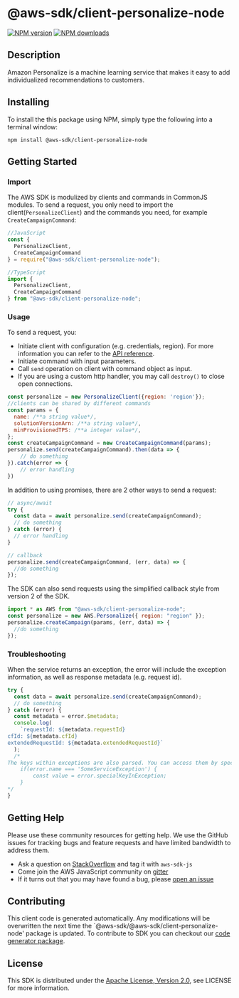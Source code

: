 # @aws-sdk/client-personalize-node

[![NPM version](https://img.shields.io/npm/v/@aws-sdk/client-personalize-node/preview.svg)](https://www.npmjs.com/package/@aws-sdk/client-personalize-node)
[![NPM downloads](https://img.shields.io/npm/dm/@aws-sdk/client-personalize-node.svg)](https://www.npmjs.com/package/@aws-sdk/client-personalize-node)

## Description

<p>Amazon Personalize is a machine learning service that makes it easy to add individualized recommendations to customers.</p>

## Installing

To install the this package using NPM, simply type the following into a terminal window:

```
npm install @aws-sdk/client-personalize-node
```

## Getting Started

### Import

The AWS SDK is modulized by clients and commands in CommonJS modules. To send a request, you only need to import the client(`PersonalizeClient`) and the commands you need, for example `CreateCampaignCommand`:

```javascript
//JavaScript
const {
  PersonalizeClient,
  CreateCampaignCommand
} = require("@aws-sdk/client-personalize-node");
```

```javascript
//TypeScript
import {
  PersonalizeClient,
  CreateCampaignCommand
} from "@aws-sdk/client-personalize-node";
```

### Usage

To send a request, you:

- Initiate client with configuration (e.g. credentials, region). For more information you can refer to the [API reference][].
- Initiate command with input parameters.
- Call `send` operation on client with command object as input.
- If you are using a custom http handler, you may call `destroy()` to close open connections.

```javascript
const personalize = new PersonalizeClient({region: 'region'});
//clients can be shared by different commands
const params = {
  name: /**a string value*/,
  solutionVersionArn: /**a string value*/,
  minProvisionedTPS: /**a integer value*/,
};
const createCampaignCommand = new CreateCampaignCommand(params);
personalize.send(createCampaignCommand).then(data => {
    // do something
}).catch(error => {
    // error handling
})
```

In addition to using promises, there are 2 other ways to send a request:

```javascript
// async/await
try {
  const data = await personalize.send(createCampaignCommand);
  // do something
} catch (error) {
  // error handling
}
```

```javascript
// callback
personalize.send(createCampaignCommand, (err, data) => {
  //do something
});
```

The SDK can also send requests using the simplified callback style from version 2 of the SDK.

```javascript
import * as AWS from "@aws-sdk/client-personalize-node";
const personalize = new AWS.Personalize({ region: "region" });
personalize.createCampaign(params, (err, data) => {
  //do something
});
```

### Troubleshooting

When the service returns an exception, the error will include the exception information, as well as response metadata (e.g. request id).

```javascript
try {
  const data = await personalize.send(createCampaignCommand);
  // do something
} catch (error) {
  const metadata = error.$metadata;
  console.log(
    `requestId: ${metadata.requestId}
cfId: ${metadata.cfId}
extendedRequestId: ${metadata.extendedRequestId}`
  );
  /*
The keys within exceptions are also parsed. You can access them by specifying exception names:
    if(error.name === 'SomeServiceException') {
        const value = error.specialKeyInException;
    }
*/
}
```

## Getting Help

Please use these community resources for getting help. We use the GitHub issues for tracking bugs and feature requests and have limited bandwidth to address them.

- Ask a question on [StackOverflow](https://stackoverflow.com/questions/tagged/aws-sdk-js) and tag it with `aws-sdk-js`
- Come join the AWS JavaScript community on [gitter](https://gitter.im/aws/aws-sdk-js-v3)
- If it turns out that you may have found a bug, please [open an issue](https://github.com/aws/aws-sdk-js-v3/issues)

## Contributing

This client code is generated automatically. Any modifications will be overwritten the next time the `@aws-sdk/@aws-sdk/client-personalize-node' package is updated. To contribute to SDK you can checkout our [code generator package][].

## License

This SDK is distributed under the
[Apache License, Version 2.0](http://www.apache.org/licenses/LICENSE-2.0),
see LICENSE for more information.

[code generator package]: https://github.com/aws/aws-sdk-js-v3/tree/master/packages/service-types-generator
[api reference]: https://docs.aws.amazon.com/AWSJavaScriptSDK/latest/
